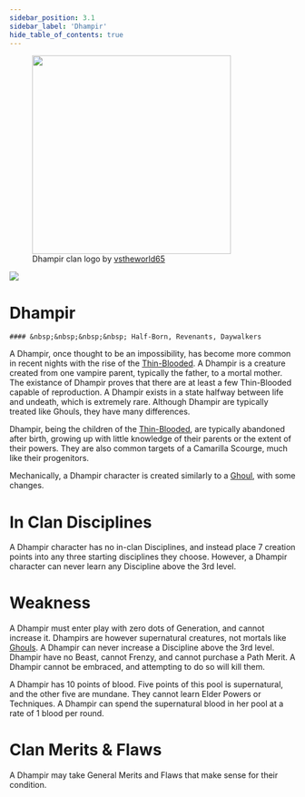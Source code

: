 ```yaml
---
sidebar_position: 3.1
sidebar_label: 'Dhampir'
hide_table_of_contents: true
---
```

<figure className="float-right-img">
  <img src="/img/vagrant.png" width='350px' />
  <figcaption style={{ fontSize: '0.85em', color: '#666', textAlign: 'center' }}>
      Dhampir clan logo by <a href="https://www.reddit.com/r/WhiteWolfRPG/comments/li1x38/fanmade_dhampir_ankh/">vstheworld65</a>
  </figcaption>
</figure>

<img src="/img/clanlogos/dhampir.png" className="icon-img" />

# Dhampir
    #### &nbsp;&nbsp;&nbsp;&nbsp; Half-Born, Revenants, Daywalkers

A Dhampir, once thought to be an impossibility, has become more common in recent nights with the rise of the [Thin-Blooded](./Thin-Blood). A Dhampir is a creature created from one vampire parent, typically the father, to a mortal mother. The existance of Dhampir proves that there are at least a few Thin-Blooded capable of reproduction. A Dhampir exists in a state halfway between life and undeath, which is extremely rare. Although Dhampir are typically treated like Ghouls, they have many differences.

Dhampir, being the children of the [Thin-Blooded](./Thin-Blood), are typically abandoned after birth, growing up with little knowledge of their parents or the extent of their powers. They are also common targets of a Camarilla Scourge, much like their progenitors.

Mechanically, a Dhampir character is created similarly to a [Ghoul](./Ghouls), with some changes.

# In Clan Disciplines

A Dhampir character has no in-clan Disciplines, and instead place 7 creation points into any three starting disciplines they choose. However, a Dhampir character can never learn any Discipline above the 3rd level.

# Weakness

A Dhampir must enter play with zero dots of Generation, and cannot increase it. Dhampirs are however supernatural creatures, not mortals like [Ghouls](./Ghouls). A Dhampir can never increase a Discipline above the 3rd level. Dhampir have no Beast, cannot Frenzy, and cannot purchase a Path Merit. A Dhampir cannot be embraced, and attempting to do so will kill them.

A Dhampir has 10 points of blood. Five points of this pool is supernatural, and the other five are mundane. They cannot learn Elder Powers or Techniques. A Dhampir can spend the supernatural blood in her pool at a rate of 1 blood per round.

# Clan Merits & Flaws

A Dhampir may take General Merits and Flaws that make sense for their condition.
